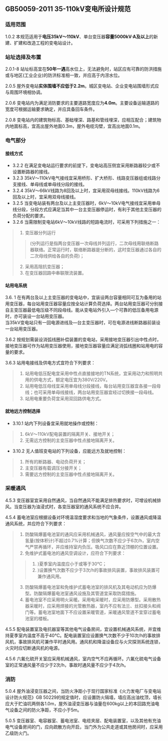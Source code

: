 ## GB50059-2011 35-110kV变电所设计规范
### 适用范围
1.0.2 本规范适用于**电压35kV～110kV**、单台变压器**容量5000kV·A及以上**的新建、扩建和改造工程的变电站设计。

### 站址选择及布置
2.0.1-8 站址标高宜在**50年一遇**高水位上，无法避免时，站区应有可靠的防洪措施或与地区(工业企业)的防洪标准相一致，并应高于内涝水位。

2.0.5 屋外变电站**实体围墙不应低于2.2m**。城区变电站、企业变电站围墙形式应与周围环境相协调。

2.0.6 变电站内为满足消防要求的主要道路宽度应为**4.0m**。主要设备运输道路的宽度可根据运输要求确定，并应具备回车条件。

2.0.8 变电站内的建筑物标高、基础埋深、路基和管线埋深，应相互配合；建筑物内地面标高，宜高出屋外地面0.3m，屋外电缆沟壁，宜高出地面0.1m。

### 电气部分
#### 接线方式
- 3.2.2 在满足变电站运行要求的前提下，变电站高压侧宜采用断路器较少或不设置断路器的接线。
- 3.2.3 35kV～110kV电气接线宜采用桥形、扩大桥形、线路变压器组或线路分支接线、单母线或单母线分段的接线。
- 3.2.4 35kV～66kV线路为8回及以上时，宜采用双母线接线。110kV线路为6回及以上时，宜采用双母线接线。
- 3.2.5 当变电站装有两台及以上主变压器时，6kV～10kV电气接线宜采用单母线分段，分段方式应满足当其中一台主变压器停运时，有利于其他主变压器的负荷分配的要求。
- 3.2.6 当需限制变电站6kV～10kV线路的短路电流时，可采用下列措施之一：
> 1. 变压器分列运行
>> (分列运行是指两台变压器一次母线并列运行，二次母线用联络断路器联络。正常运行时，联络断路器是分断的，这时变压器通过各自的二次母线供给各自的负荷)；
> 2. 采用高阻抗变压器；
> 3. 在变压器回路中串联限流装置。

#### 站用电系统
3.6. 1 在有两台及以上主变压器的变电站中，宜装设两台容量相同可互为备用的站用变压器，每台站用变压器容量应按全站计算负荷选择。两台站用变压器可分别接自主变压器最低电压级不同段母线。能从变电站外引入—个可靠的低压备用电源时，亦可装设一台站用变压器。  
当35kV变电站只有一回电源进线及—台主变压器时，可在电源进线断路器前装设一台站用变压器。

3.6.2 按规划需装设消弧线圈补偿装置的变电站，采用接地变压器引出中性点时，接地变压器可作为站用变压器使用，接地变压器容量应满足消弧线圈和站用电的容量的要求。

3.6.3 站用电接线及供电方式宜符合下列要求：  
> 1. 站用电低压配电宜采用中性点直接接地的TN系统，宜采用动力和照明共用的供电方式，额定电压宜为380V/220V。
> 2. 站用电低压母线宜采用单母线分段接线，每台站用变压器宜各接一段母线；也可采用单母线接线，两台站用变压器宜经过切换接一段母线。
> 3. 站用电重要负荷宜采用双回路供电方式。

#### 就地远方控制选择
- 3.10.1 站内下列设备宜采用就地操作或控制：
> 1. 6kV～110kV配电装置的隔离开关、接地开关；
> 2. 无需远方控制的主变压器中性点接地隔离开关。

- 3.10.2 无人值班变电站的下列设备，应能远方及就地控制：
> 1. 所有的断路器、电动负荷开关；
> 2. 主变压器有载调压分接开关；
> 3. 需要远方控制的主变压器中性点接地隔离开关。

### 采暖通风
4.5.3 变压器室宜采用自然通风，当自然通风不能满足排热要求时，可增设机械排风。当变压器为油浸式时，各变压器室的通风系统不应合并。

4.5.4 蓄电池室应根据设备对环境温湿度要求和当地的气象条件，设置通风或降温通风系统，并应符合下列要求：
> 1. 防酸隔爆蓄电池室的通风应采用机械通风，通风量应按空气中的最大含氢量(按体积计)不超过0.7%计算；但换气次数不应少于6次/h，室内空气严禁再循环，并应维持室内负压。吸风口应在靠近顶棚的位置设置。
> 2. 免维护式蓄电池的通风空调设计，应符合下列要求：
>> 1. )夏季室内温度应小于或等于30℃；
>> 2. )设置换气次数不应少于3次/h的事故排风装置，事故排风装置可兼作通风用。
> 3. 防酸隔爆蓄电池室和免维护式蓄电池室的排风机及其电动机应为防爆型。防酸隔爆蓄电池室通风设施及其管道宜采取防腐措施。
> 4. 蓄电池室不应采用明火采暖。采用电采暖时，应采用防爆型。采用散热器采暖时，应采用焊接的光管散热器，室内不应有法兰、丝扣接头和阀门等。蓄电池室地面下不应设置采暖管道，采暖通风管道不宜穿过蓄电池室的楼板。

4.5.5 配电装置室及电抗器室等其他电气设备房间，宜设置机械通风系统，并宜维持夏季室内温度不高于40℃。配电装置室应设置换气次数不少于10次/h的事故排风机，事故排风机可兼作平时通风用。通风机和降温设备应与火灾探测系统连锁，火灾时应切断通风机的电源。

4.5.6 六氟化硫开关室应采用机械通风，室内空气不应再循环。六氟化硫电气设备室的正常通风量不应少于2次/h，事故时通风量不应少于4次/h。

### 消防
5.0.4 屋外油浸变压器之间，当防火净距小于现行国家标准《火力发电厂与变电站设计防火规范》GB 50229的规定值时，应设置防火隔墙，墙应高出油枕顶，墙长应大于贮油坑两侧各1.0m，屋外油浸变压器与油量在600kg以上的本回路充油电气设备之间的防火净距，不应小于5m。

5.0.5 变压器室、电容器室、蓄电池室、电缆夹层、配电装置室，以及其他有充油电气设备房间的门，应向疏散方向开启，当门外为公共走道或其他房间时，应采用乙级防火门。